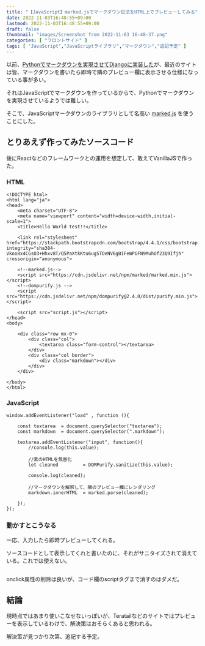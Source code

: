 ```yaml
---
title: "【JavaScript】marked.jsでマークダウン記法をHTML上でプレビューしてみる"
date: 2022-11-03T16:48:55+09:00
lastmod: 2022-11-03T16:48:55+09:00
draft: false
thumbnail: "images/Screenshot from 2022-11-03 16-48-37.png"
categories: [ "フロントサイド" ]
tags: [ "JavaScript","JavaScriptライブラリ","マークダウン","追記予定" ]
---
```



以前、[Pythonでマークダウンを実現させてDjangoに実装した](/post/django-markdown/)が、最近のサイトは皆、マークダウンを書いたら即時で隣のプレビュー欄に表示させる仕様になっている事が多い。

それはJavaScriptでマークダウンを作っているからで、Pythonでマークダウンを実現させているようでは難しい。

そこで、JavaScriptマークダウンのライブラリとして名高い [marked.js](https://marked.js.org/) を使うことにした。


## とりあえず作ってみたソースコード

後にReactなどのフレームワークとの運用を想定して、敢えてVanillaJSで作った。

### HTML

    <!DOCTYPE html>
    <html lang="ja">
    <head>
        <meta charset="UTF-8">
        <meta name="viewport" content="width=device-width,initial-scale=1">
        <title>Hello World test!!</title>
    
        <link rel="stylesheet" href="https://stackpath.bootstrapcdn.com/bootstrap/4.4.1/css/bootstrap.min.css" integrity="sha384-Vkoo8x4CGsO3+Hhxv8T/Q5PaXtkKtu6ug5TOeNV6gBiFeWPGFN9MuhOf23Q9Ifjh" crossorigin="anonymous">
    
        <!--marked.js-->
        <script src="https://cdn.jsdelivr.net/npm/marked/marked.min.js"></script>
        <!--dompurify.js -->
        <script src="https://cdn.jsdelivr.net/npm/dompurify@2.4.0/dist/purify.min.js"></script>
    
        <script src="script.js"></script>
    </head>
    <body>
    
        <div class="row mx-0">
            <div class="col">
                <textarea class="form-control"></textarea>
            </div>
            <div class="col border">
                <div class="markdown"></div>
            </div>
        </div>
    
    </body>
    </html>

### JavaScript

    window.addEventListener("load" , function (){
    
        const textarea  = document.querySelector("textarea");
        const markdown  = document.querySelector(".markdown");
    
        textarea.addEventListener("input", function(){ 
            //console.log(this.value);
    
            //素のHTMLを無害化
            let cleaned         = DOMPurify.sanitize(this.value);
    
            console.log(cleaned);
    
            //マークダウンを解釈して、隣のプレビュー欄にレンダリング
            markdown.innerHTML  = marked.parse(cleaned);
    
        });
    });


### 動かすとこうなる

一応、入力したら即時プレビューしてくれる。

ソースコードとして表示してくれと書いたのに、それがサニタイズされて消えている。これでは使えない。

<div class="img-center"><img src="/images/Screenshot from 2022-11-03 16-48-37.png" alt=""></div>

onclick属性の削除は良いが、コード欄のscriptタグまで消すのはダメだ。

## 結論

現時点ではあまり使いこなせないっぽいが、Teratailなどのサイトではプレビューを表示しているわけで、解決策はおそらくあると思われる。

解決策が見つかり次第、追記する予定。
